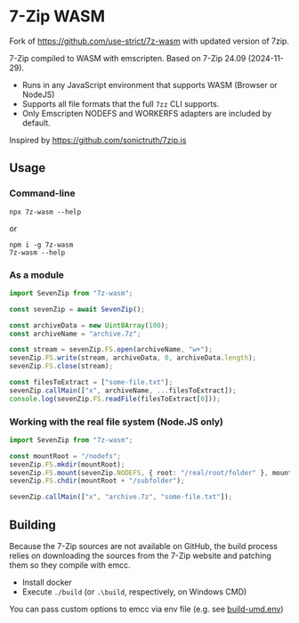 # 7-Zip WASM

Fork of https://github.com/use-strict/7z-wasm with updated version of 7zip.

7-Zip compiled to WASM with emscripten. Based on 7-Zip 24.09 (2024-11-29).

- Runs in any JavaScript environment that supports WASM (Browser or NodeJS)
- Supports all file formats that the full `7zz` CLI supports.
- Only Emscripten NODEFS and WORKERFS adapters are included by default.

Inspired by https://github.com/sonictruth/7zip.js

## Usage

### Command-line

```
npx 7z-wasm --help
```

or

```
npm i -g 7z-wasm
7z-wasm --help
```

### As a module

```ts
import SevenZip from "7z-wasm";

const sevenZip = await SevenZip();

const archiveData = new Uint8Array(100);
const archiveName = "archive.7z";

const stream = sevenZip.FS.open(archiveName, "w+");
sevenZip.FS.write(stream, archiveData, 0, archiveData.length);
sevenZip.FS.close(stream);

const filesToExtract = ["some-file.txt"];
sevenZip.callMain(["x", archiveName, ...filesToExtract]);
console.log(sevenZip.FS.readFile(filesToExtract[0]));
```

### Working with the real file system (Node.JS only)

```ts
import SevenZip from "7z-wasm";

const mountRoot = "/nodefs";
sevenZip.FS.mkdir(mountRoot);
sevenZip.FS.mount(sevenZip.NODEFS, { root: "/real/root/folder" }, mountRoot);
sevenZip.FS.chdir(mountRoot + "/subfolder");

sevenZip.callMain(["x", "archive.7z", "some-file.txt"]);
```

## Building

Because the 7-Zip sources are not available on GitHub, the build process relies on downloading the sources from the
7-Zip website and patching them so they compile with emcc.

- Install docker
- Execute `./build` (or `.\build`, respectively, on Windows CMD)

You can pass custom options to emcc via env file (e.g. see [build-umd.env]())

